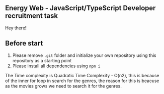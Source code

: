 ## Energy Web - JavaScript/TypeScript Developer recruitment task

Hey there!

## Before start

1. Please remove `.git` folder and initialize your own repository using this repository as a starting point
2. Please install all dependencies using `npm i`

The Time complexity is Quadratic Time Complexity - O(n2), this is because of the inner for loop in search for the genres, the reason for this is beacuse as the movies grows we need to search it for the genres.
